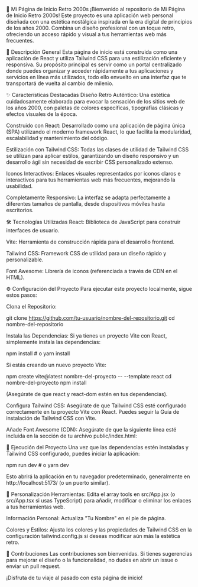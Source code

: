 👋 Mi Página de Inicio Retro 2000s
¡Bienvenido al repositorio de Mi Página de Inicio Retro 2000s! Este proyecto es una aplicación web personal diseñada con una estética nostálgica inspirada en la era digital de principios de los años 2000. Combina un diseño profesional con un toque retro, ofreciendo un acceso rápido y visual a tus herramientas web más frecuentes.

🚀 Descripción General
Esta página de inicio está construida como una aplicación de React y utiliza Tailwind CSS para una estilización eficiente y responsiva. Su propósito principal es servir como un portal centralizado donde puedes organizar y acceder rápidamente a tus aplicaciones y servicios en línea más utilizados, todo ello envuelto en una interfaz que te transportará de vuelta al cambio de milenio.

✨ Características Destacadas
Diseño Retro Auténtico: Una estética cuidadosamente elaborada para evocar la sensación de los sitios web de los años 2000, con paletas de colores específicas, tipografías clásicas y efectos visuales de la época.

Construido con React: Desarrollado como una aplicación de página única (SPA) utilizando el moderno framework React, lo que facilita la modularidad, escalabilidad y mantenimiento del código.

Estilización con Tailwind CSS: Todas las clases de utilidad de Tailwind CSS se utilizan para aplicar estilos, garantizando un diseño responsivo y un desarrollo ágil sin necesidad de escribir CSS personalizado extenso.

Iconos Interactivos: Enlaces visuales representados por iconos claros e interactivos para tus herramientas web más frecuentes, mejorando la usabilidad.

Completamente Responsivo: La interfaz se adapta perfectamente a diferentes tamaños de pantalla, desde dispositivos móviles hasta escritorios.

🛠️ Tecnologías Utilizadas
React: Biblioteca de JavaScript para construir interfaces de usuario.

Vite: Herramienta de construcción rápida para el desarrollo frontend.

Tailwind CSS: Framework CSS de utilidad para un diseño rápido y personalizable.

Font Awesome: Librería de iconos (referenciada a través de CDN en el HTML).

⚙️ Configuración del Proyecto
Para ejecutar este proyecto localmente, sigue estos pasos:

Clona el Repositorio:

git clone https://github.com/tu-usuario/nombre-del-repositorio.git
cd nombre-del-repositorio

Instala las Dependencias:
Si ya tienes un proyecto Vite con React, simplemente instala las dependencias:

npm install # o yarn install

Si estás creando un nuevo proyecto Vite:

npm create vite@latest nombre-del-proyecto -- --template react
cd nombre-del-proyecto
npm install

(Asegúrate de que react y react-dom estén en tus dependencias).

Configura Tailwind CSS:
Asegúrate de que Tailwind CSS esté configurado correctamente en tu proyecto Vite con React. Puedes seguir la Guía de instalación de Tailwind CSS con Vite.

Añade Font Awesome (CDN):
Asegúrate de que la siguiente línea esté incluida en la sección <head> de tu archivo public/index.html:

<link rel="stylesheet" href="https://cdnjs.cloudflare.com/ajax/libs/font-awesome/5.15.4/css/all.min.css">

🚀 Ejecución del Proyecto
Una vez que las dependencias estén instaladas y Tailwind CSS configurado, puedes iniciar la aplicación:

npm run dev # o yarn dev

Esto abrirá la aplicación en tu navegador predeterminado, generalmente en http://localhost:5173/ (o un puerto similar).

📝 Personalización
Herramientas: Edita el array tools en src/App.jsx (o src/App.tsx si usas TypeScript) para añadir, modificar o eliminar los enlaces a tus herramientas web.

Información Personal: Actualiza "Tu Nombre" en el pie de página.

Colores y Estilos: Ajusta los colores y las propiedades de Tailwind CSS en la configuración tailwind.config.js si deseas modificar aún más la estética retro.

🤝 Contribuciones
Las contribuciones son bienvenidas. Si tienes sugerencias para mejorar el diseño o la funcionalidad, no dudes en abrir un issue o enviar un pull request.

¡Disfruta de tu viaje al pasado con esta página de inicio!
